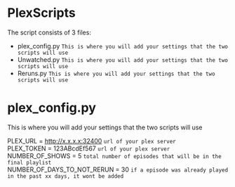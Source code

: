 # PlexScripts

The script consists of 3 files:

* plex_config.py
  ```This is where you will add your settings that the two scripts will use```
* Unwatched.py
  ```This is where you will add your settings that the two scripts will use```
* Reruns.py
  ```This is where you will add your settings that the two scripts will use```


# plex_config.py
This is where you will add your settings that the two scripts will use

PLEX_URL = http://x.x.x.x:32400 ```url of your plex server``` <br />
PLEX_TOKEN = 123ABcdEf567 ```url of your plex server```<br />
NUMBER_OF_SHOWS = 5 ```total number of episodes that will be in the final playlist```<br />
NUMBER_OF_DAYS_TO_NOT_RERUN = 30 ```if a episode was already played in the past xx days, it wont be added```<br />
# 

